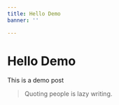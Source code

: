 ```yaml
---
title: Hello Demo
banner: ''

---
```

# Hello Demo

This is a demo post

> Quoting people is lazy writing.